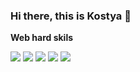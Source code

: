 ### Hi there, this is Kostya 👋

<b>Web hard skils</b>

<img src="https://img.shields.io/badge/HTML5-white?style=for-the-badge&logo=HTML5&logoColor=red"/> <img src="https://img.shields.io/badge/SASS-3328a6?style=for-the-badge&logo=SASS&logoColor=yellow"/> <img src="https://img.shields.io/badge/SASS-FFF700?style=for-the-badge&logo=SCSS&logoColor=yellow"/> <img src="https://img.shields.io/badge/CSS3-FFE373?style=for-the-badge&logo=CSS3&logoColor=yellow"/> <img src="https://img.shields.io/badge/JAVASCRIPT-broun?style=for-the-badge&logo=JAVASCRIPT&logoColor=red"/>

